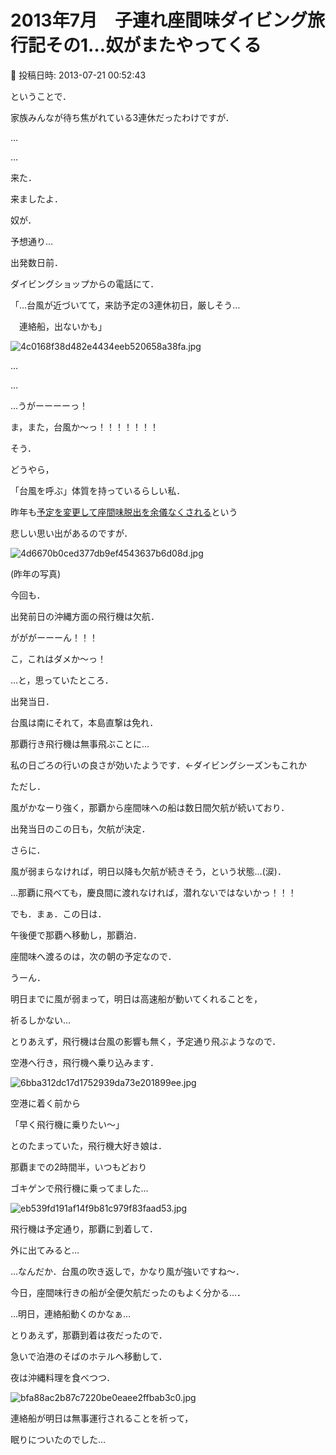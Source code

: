 # 2013年7月　子連れ座間味ダイビング旅行記その1…奴がまたやってくる

📅 投稿日時: 2013-07-21 00:52:43

ということで．


家族みんなが待ち焦がれている3連休だったわけですが．


…


…


来た．


来ましたよ．


奴が．


予想通り…





出発数日前．


ダイビングショップからの電話にて．


「…台風が近づいてて，来訪予定の3連休初日，厳しそう…


　連絡船，出ないかも」




![4c0168f38d482e4434eeb520658a38fa.jpg](images/4c0168f38d482e4434eeb520658a38fa.jpg)




…


…


…うがーーーーっ！


ま，また，台風か～っ！！！！！！！





そう．


どうやら，


「台風を呼ぶ」体質を持っているらしい私．


昨年も[予定を変更して座間味脱出を余儀なくされる](edcda8f84cb51ffcca8cb97912c33cc74.md)という


悲しい思い出があるのですが．




![4d6670b0ced377db9ef4543637b6d08d.jpg](images/4d6670b0ced377db9ef4543637b6d08d.jpg)




(昨年の写真)





今回も．


出発前日の沖縄方面の飛行機は欠航．


がががーーーん！！！


こ，これはダメか～っ！





…と，思っていたところ．


出発当日．


台風は南にそれて，本島直撃は免れ．


那覇行き飛行機は無事飛ぶことに…


私の日ごろの行いの良さが効いたようです．←ダイビングシーズンもこれか





ただし．


風がかなーり強く，那覇から座間味への船は数日間欠航が続いており．


出発当日のこの日も，欠航が決定．


さらに．


風が弱まらなければ，明日以降も欠航が続きそう，という状態…(涙)．





…那覇に飛べても，慶良間に渡れなければ，潜れないではないかっ！！！





でも．まぁ．この日は．


午後便で那覇へ移動し，那覇泊．


座間味へ渡るのは，次の朝の予定なので．





うーん．


明日までに風が弱まって，明日は高速船が動いてくれることを，


祈るしかない…





とりあえず，飛行機は台風の影響も無く，予定通り飛ぶようなので．


空港へ行き，飛行機へ乗り込みます．




![6bba312dc17d1752939da73e201899ee.jpg](images/6bba312dc17d1752939da73e201899ee.jpg)







空港に着く前から


「早く飛行機に乗りたい～」


とのたまっていた，飛行機大好き娘は．


那覇までの2時間半，いつもどおり


ゴキゲンで飛行機に乗ってました…




![eb539fd191af14f9b81c979f83faad53.jpg](images/eb539fd191af14f9b81c979f83faad53.jpg)




飛行機は予定通り，那覇に到着して．


外に出てみると…


…なんだか．台風の吹き返しで，かなり風が強いですね～．


今日，座間味行きの船が全便欠航だったのもよく分かる…．


…明日，連絡船動くのかなぁ…





とりあえず，那覇到着は夜だったので．


急いで泊港のそばのホテルへ移動して．


夜は沖縄料理を食べつつ．




![bfa88ac2b87c7220be0eaee2ffbab3c0.jpg](images/bfa88ac2b87c7220be0eaee2ffbab3c0.jpg)




連絡船が明日は無事運行されることを祈って，


眠りについたのでした…
